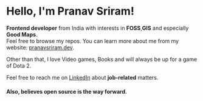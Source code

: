 <!-- Hello there! Feel free to make this your own but kindly don't use my data. Attributions are welcomed & appreciated --> 

# Hello, I'm Pranav Sriram!

**Frontend developer** from India with interests in **FOSS**,**GIS** and especially **Good Maps**.</br>
Feel free to browse my repos. You can learn more about me from my website: [pranavsriram.dev](https://pranavsriram.dev/).

Other than that, I love Video games, Books and will always be up for a game of Dota 2.

Feel free to reach me on [LinkedIn](https://www.linkedin.com/in/pranavsriram/) about **job-related** matters.


#### Also, believes open source is the way forward.
